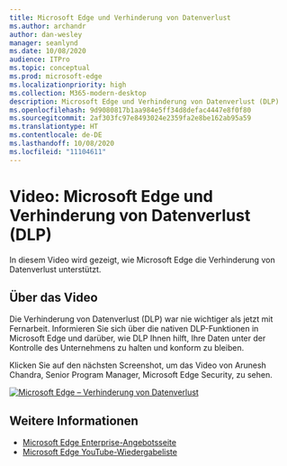 ```yaml
---
title: Microsoft Edge und Verhinderung von Datenverlust
ms.author: archandr
author: dan-wesley
manager: seanlynd
ms.date: 10/08/2020
audience: ITPro
ms.topic: conceptual
ms.prod: microsoft-edge
ms.localizationpriority: high
ms.collection: M365-modern-desktop
description: Microsoft Edge und Verhinderung von Datenverlust (DLP)
ms.openlocfilehash: 9d9080817b1aa984e5ff34d8defac4447e8f0f80
ms.sourcegitcommit: 2af303fc97e8493024e2359fa2e8be162ab95a59
ms.translationtype: HT
ms.contentlocale: de-DE
ms.lasthandoff: 10/08/2020
ms.locfileid: "11104611"
---
```

# Video: Microsoft Edge und Verhinderung von Datenverlust (DLP)

In diesem Video wird gezeigt, wie Microsoft Edge die Verhinderung von Datenverlust unterstützt.

## Über das Video

Die Verhinderung von Datenverlust (DLP) war nie wichtiger als jetzt mit Fernarbeit. Informieren Sie sich über die nativen DLP-Funktionen in Microsoft Edge und darüber, wie DLP Ihnen hilft, Ihre Daten unter der Kontrolle des Unternehmens zu halten und konform zu bleiben.

Klicken Sie auf den nächsten Screenshot, um das Video von Arunesh Chandra, Senior Program Manager, Microsoft Edge Security, zu sehen. 

[![Microsoft Edge –⁠ Verhinderung von Datenverlust](https://res.cloudinary.com/marcomontalbano/image/upload/v1602111637/video_to_markdown/images/youtube--dLD04U9eTqg-c05b58ac6eb4c4700831b2b3070cd403.jpg)](https://www.youtube.com/watch?v=dLD04U9eTqg "Microsoft Edge - Data loss prevention")

## Weitere Informationen

- [Microsoft Edge Enterprise-Angebotsseite](https://aka.ms/EdgeEnterprise)
- [Microsoft Edge YouTube-Wiedergabeliste](https://www.youtube.com/playlist?list=PLXtHYVsvn_b-uXh1tMeYpT-0iD8tD3tFy)
